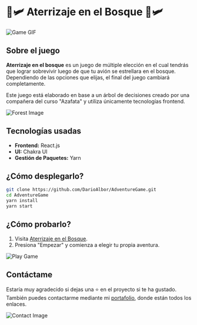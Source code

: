 # 🌲🛩️ Aterrizaje en el Bosque 🌲🛩️

![Game GIF](https://media.giphy.com/media/ANiJpi8cLRlZ3FhPwC/giphy.gif)

## Sobre el juego

**Aterrizaje en el bosque** es un juego de múltiple elección en el cual tendrás que lograr sobrevivir luego de que tu avión se estrellara en el bosque. Dependiendo de las opciones que elijas, el final del juego cambiará completamente.

Este juego está elaborado en base a un árbol de decisiones creado por una compañera del curso "Azafata" y utiliza únicamente tecnologías frontend.

![Forest Image](https://images.unsplash.com/photo-1506748686214-e9df14d4d9d0?crop=entropy&cs=tinysrgb&fit=max&fm=jpg&ixid=MnwzNjUyOXwwfDF8c2VhcmNofDN8fGZvcmVzdHxlbnwwfHx8fDE2NDA0OTQ3OTk&ixlib=rb-1.2.1&q=80&w=400)

## Tecnologías usadas

- **Frontend:** React.js
- **UI:** Chakra UI
- **Gestión de Paquetes:** Yarn

## ¿Cómo desplegarlo?

```bash
git clone https://github.com/DarioAlbor/AdventureGame.git
cd AdventureGame
yarn install
yarn start
```

## ¿Cómo probarlo?

1. Visita [Aterrizaje en el Bosque](https://aterrizajeenelbosque.netlify.app/).
2. Presiona "Empezar" y comienza a elegir tu propia aventura.

![Play Game](https://media.giphy.com/media/rDroB384ydCvK/giphy.gif)

## Contáctame

Estaría muy agradecido si dejas una ⭐ en el proyecto si te ha gustado.  
También puedes contactarme mediante mi [portafolio](https://darioalbor.dev.ar/), donde están todos los enlaces.

![Contact Image](https://images.unsplash.com/photo-1519681393784-d120267933ba?crop=entropy&cs=tinysrgb&fit=max&fm=jpg&ixid=MnwzNjUyOXwwfDF8c2VhcmNofDF8fGNvbnRhY3R8ZW58MHx8fHwxNjQwNDk0ODAw&ixlib=rb-1.2.1&q=80&w=400)
